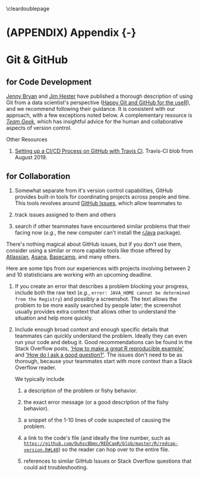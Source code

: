 \cleardoublepage 

(APPENDIX) Appendix {-}
====================================

Git & GitHub
====================================

for Code Development
------------------------------------

[Jenny Bryan](https://github.com/jennybc) and [Jim Hester](https://github.com/jimhester) have published a thorough description of using Git from a data scientist's perspective ([Happy Git and GitHub for the useR](https://happygitwithr.com/)), and we recommend following their guidance.  It is consistent with our approach, with a few exceptions noted below.  A complementary resource is *[Team Geek](https://smile.amazon.com/dp/1449302440)*, which has insightful advice for the human and collaborative aspects of version control.


Other Resources
1. [Setting up a CI/CD Process on GitHub with Travis CI](https://blog.travis-ci.com/2019-05-30-setting-up-a-ci-cd-process-on-github).  Travis-CI blob from August 2019.


for Collaboration
------------------------------------

1. Somewhat separate from it's version control capabilities, GitHub provides built-in tools for coordinating projects across people and time.  This tools revolves around [GitHub Issues](https://guides.github.com/features/issues/), which allow teammates to 

1. track issues assigned to them and others
1. search if other teammates have encountered similar problems that their facing now (*e.g.*, the new computer can't install the [rJava](https://CRAN.R-project.org/package=rJava) package).


There's nothing magical about GitHub issues, but if you don't use them, consider using a similar or more capable tools like those offered by [Atlassian](https://www.atlassian.com/), [Asana](https://asana.com/), [Basecamp](https://basecamp.com/), and many others.


Here are some tips from our experiences with projects involving between 2 and 10 statisticians are working with an upcoming deadline.

1. If you create an error that describes a problem blocking your progress, include both the raw text (*e.g.*, `error: JAVA_HOME cannot be determined from the Registry`) and possibly a screenshot.  The text allows the problem to be more easily searched by people later; the screenshot usually provides extra context that allows other to understand the situation and help more quickly.

1. Include enough broad context and enough specific details that teammates can quickly understand the problem.  Ideally they can even run your code and debug it.  Good recommendations can be found in the Stack Overflow posts, ['How to make a great R reproducible example'](https://stackoverflow.com/questions/5963269/how-to-make-a-great-r-reproducible-example?rq=1) and ['How do I ask a good question?'](https://stackoverflow.com/help/how-to-ask).  The issues don't need to be as thorough, because your teammates start with more context than a Stack Overflow reader.  

    We typically include
    
    1. a description of the problem or fishy behavior.
    
    1. the exact error message (or a good description of the fishy behavior).
    
    1. a snippet of the 1-10 lines of code suspected of causing the problem.
    
    1. a link to the code's file (and ideally the line number, such as [`https://github.com/OuhscBbmc/REDCapR/blob/master/R/redcap-version.R#L40`](https://github.com/OuhscBbmc/REDCapR/blob/master/R/redcap-version.R#L40)) so the reader can hop over to the entire file.
 
    1. references to similar GitHub Issues or Stack Overflow questions that could aid troubleshooting.
    
<!-- Consider including good examples, like https://github.com/OuhscBbmc/miechv-3/issues/2073.  Probably shorten some for clarity. -->
